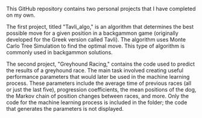 This GitHub repository contains two personal projects that I have completed on my own.

The first project, titled "Tavli_algo," is an algorithm that determines the best possible move for a given position in a backgammon game 
(originally developed for the Greek version called Tavli). The algorithm uses Monte Carlo Tree Simulation to find the optimal move. 
This type of algorithm is commonly used in backgammon solutions.

The second project, "Greyhound Racing," contains the code used to predict the results of a greyhound race. 
The main task involved creating useful performance parameters that would later be used in the machine learning process. 
These parameters include the average time of previous races (all or just the last five), progression coefficients, 
the mean positions of the dog, the Markov chain of position changes between races, and more. Only the code for the machine learning 
process is included in the folder; the code that generates the parameters is not displayed.
